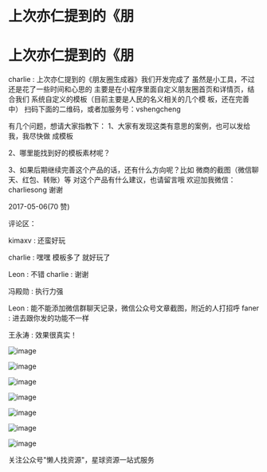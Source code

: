# 上次亦仁提到的《朋

# 上次亦仁提到的《朋

charlie : 上次亦仁提到的《朋友圈生成器》我们开发完成了 虽然是小工具，不过还是花了一些时间和心思的 主要是在小程序里面自定义朋友圈首页和详情页，结合我们 系统自定义的模板（目前主要是人民的名义相关的几个模 板，还在完善中） 扫码下面的二维码，或者加服务号：vshengcheng

有几个问题，想请大家指教下： 1、大家有发现这类有意思的案例，也可以发给我，我尽快做 成模板

2、哪里能找到好的模板素材呢？

3、如果后期继续完善这个产品的话，还有什么方向呢？比如 微商的截图（微信聊天、红包、转账）等 对这个产品有什么建议，也请留言哦 欢迎加我微信： charliesong 谢谢

2017-05-06(70 赞)

评论区：

kimaxv : 还蛮好玩

charlie : 嘿嘿 模板多了 就好玩了

Leon : 不错 charlie : 谢谢

冯殿勋 : 执行力强

Leon : 能不能添加微信群聊天记录，微信公众号文章截图，附近的人打招呼 faner : 进去跟你发的功能不一样

王永涛 : 效果很真实！

![image](img/Image_438.png)

![image](img/Image_439.png)

![image](img/Image_440.png)

![image](img/Image_441.png)

![image](img/Image_442.png)

![image](img/Image_443.png)

![image](img/Image_444.png)

关注公众号"懒人找资源"，星球资源一站式服务